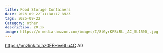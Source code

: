```yaml
---
title: Food Storage Containers
date: 2025-09-22T11:38:17.352Z
tags: 2025-09-22
Category: other
description: 20.xx
image: https://m.media-amazon.com/images/I/81GyrKFBiRL._AC_SL1500_.jpg
---
```

https://amzlink.to/az0EEHee6Lu4C
AD